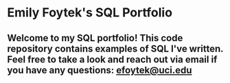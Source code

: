 # Emily Foytek's SQL Portfolio

## Welcome to my SQL portfolio! This code repository contains examples of SQL I've written. Feel free to take a look and reach out via email if you have any questions: efoytek@uci.edu
